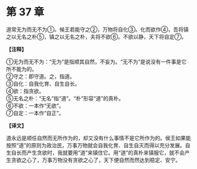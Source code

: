 # 第 37 章

道常无为而无不为①。候王若能守之②，万物将自化③。化而欲作④，吾将镇之以无名之朴⑤，镇之以无名之朴，夫将不欲⑥。不欲以静，天下将自定⑦。

**【注释】**

①无为而无不为：“无为”是指顺其自然，不妄为。“无不为”是说没有一件事是它所不能为的。    
②守之：即守道。之，指道。    
③自化：自我化育、自生自长。    
④欲：指贪欲。    
⑤无名之朴：“无名”指“道”。“朴”形容“道”的真朴。    
⑥不欲：一本作“无欲”。    
⑦自定：一本作“自正”。

**【译文】**

道永远是顺任自然而无所作为的，却又没有什么事情不是它所作为的。侯王如果能按照“道”的原则为政治民，万事万物就会自我化育、自生自灭而得以充分发展。自生自长而产生贪欲时，我就要用“道”来镇住它。用“道”的真朴来镇服它，就不会产生贪欲之心了，万事万物没有贪欲之心了，天下便自然而然达到稳定、安宁。
